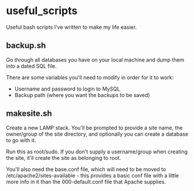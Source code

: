# useful_scripts
Useful bash scripts I've written to make my life easier.

## backup.sh
Go through all databases you have on your local machine and dump them into a dated SQL file.

There are some variables you'll need to modify in order for it to work:
* Username and password to login to MySQL
* Backup path (where you want the backups to be saved)

## makesite.sh
Create a new LAMP stack. You'll be prompted to provide a site name, the owner/group of the site directory, and optionally you can create a database to go with it.

Run this as root/sudo. If you don't supply a username/group when creating the site, it'll create the site as belonging to root.

You'll also need the base.conf file, which will need to be moved to /etc/apache2/sites-available - this provides a basic conf file with a little more info in it than the 000-default.conf file that Apache supplies.
